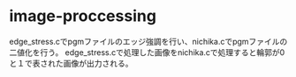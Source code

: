 # image-proccessing
edge_stress.cでpgmファイルのエッジ強調を行い、nichika.cでpgmファイルの二値化を行う。
edge_stress.cで処理した画像をnichika.cで処理すると輪郭が0と１で表された画像が出力される。
